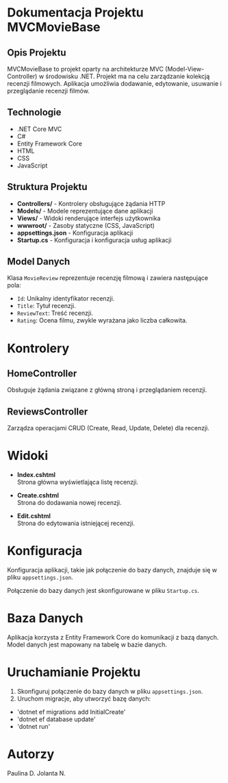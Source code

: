 # Dokumentacja Projektu MVCMovieBase

## Opis Projektu

MVCMovieBase to projekt oparty na architekturze MVC (Model-View-Controller) w środowisku .NET. Projekt ma na celu zarządzanie kolekcją recenzji filmowych. Aplikacja umożliwia dodawanie, edytowanie, usuwanie i przeglądanie recenzji filmów.

## Technologie

- .NET Core MVC
- C#
- Entity Framework Core
- HTML
- CSS
- JavaScript

## Struktura Projektu

- **Controllers/** - Kontrolery obsługujące żądania HTTP
- **Models/** - Modele reprezentujące dane aplikacji
- **Views/** - Widoki renderujące interfejs użytkownika
- **wwwroot/** - Zasoby statyczne (CSS, JavaScript)
- **appsettings.json** - Konfiguracja aplikacji
- **Startup.cs** - Konfiguracja i konfiguracja usług aplikacji

## Model Danych
Klasa `MovieReview` reprezentuje recenzję filmową i zawiera następujące pola:

- `Id`: Unikalny identyfikator recenzji.
- `Title`: Tytuł recenzji.
- `ReviewText`: Treść recenzji.
- `Rating`: Ocena filmu, zwykle wyrażana jako liczba całkowita.
  
# Kontrolery

## HomeController

Obsługuje żądania związane z główną stroną i przeglądaniem recenzji.

## ReviewsController

Zarządza operacjami CRUD (Create, Read, Update, Delete) dla recenzji.

# Widoki

- **Index.cshtml**  
  Strona główna wyświetlająca listę recenzji.
  
- **Create.cshtml**  
  Strona do dodawania nowej recenzji.
  
- **Edit.cshtml**  
  Strona do edytowania istniejącej recenzji.

# Konfiguracja

Konfiguracja aplikacji, takie jak połączenie do bazy danych, znajduje się w pliku `appsettings.json`.

Połączenie do bazy danych jest skonfigurowane w pliku `Startup.cs`.

# Baza Danych

Aplikacja korzysta z Entity Framework Core do komunikacji z bazą danych. Model danych jest mapowany na tabelę w bazie danych.

# Uruchamianie Projektu

1. Skonfiguruj połączenie do bazy danych w pliku `appsettings.json`.
2. Uruchom migracje, aby utworzyć bazę danych:

- 'dotnet ef migrations add InitialCreate'
- 'dotnet ef database update'
- 'dotnet run'

# Autorzy
Paulina D.
Jolanta N.
